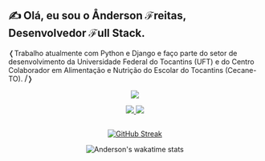 ## &#9997; Olá, eu sou o &#8491;nderson &#8497;reitas, Desenvolvedor &#8497;ull Stack.

&#x276C;Trabalho atualmente com Python e Django e faço parte do setor de desenvolvimento da Universidade Federal do Tocantins (UFT) e do Centro Colaborador em Alimentação e Nutrição do Escolar do Tocantins (Cecane-TO).
**⧸**&#x276D;
<p align="center">
  <a href="">
    <img src="https://skillicons.dev/icons?i=git,html,css,js,jquery,bootstrap,django,figma,kotlin,linux,mysql,postman,py,vscode" />
  </a>
</p>
<div align="center"> 
    <a href="mailto:freitas.dev@proton.me"  target="_blank">
      <img src="https://img.shields.io/badge/-Mail-%23333?style=for-the-badge&logo=gmail&logoColor=white">
    </a>
    <a href="https://www.linkedin.com/in/anderson-freitas-736419230/" target="_blank">
      <img src="https://img.shields.io/badge/-LinkedIn-%230077B5?style=for-the-badge&logo=linkedin&logoColor=white" target="_blank">
    </a>
</div>

##

<div align="center">
  
  <a href="https://freitas.codes">
      
  <!--![Anderson Freitas GitHub stats](https://github-readme-stats-ffpu2527p-freitasanderson.vercel.app/api?username=freitasanderson&show_icons=true&include_all_commits=True&bg_color=000021&theme=transparent&title_color=C3DD00&text_color=C3DD00)-->
  [![GitHub Streak](https://github-readme-streak-stats-two-drab.vercel.app?user=freitasanderson&theme=navy-gear&card_width=350&border_radius=5&locale=pt_BR&date_format=j%20M%5B%20Y%5D&border=D8ECF6)](https://git.io/streak-stats)
  </a>
</div> 
<div align="center">
 
  ![Anderson's wakatime stats](https://github-readme-stats.vercel.app/api/wakatime?username=freitasanderson&layout=compact&bg_color=000021&title_color=C3DD00&text_color=fff)
 
</div>    
  
  
<!-- <div align="center" ><br>
  <img align="center" alt="HTML" height="30" width="40" src="https://raw.githubusercontent.com/devicons/devicon/master/icons/html5/html5-original.svg">
  <img align="center" alt="CSS" height="30" width="40" src="https://raw.githubusercontent.com/devicons/devicon/master/icons/css3/css3-original.svg">
  <img align="center" alt="Python" height="30" width="40" src="https://raw.githubusercontent.com/devicons/devicon/master/icons/python/python-original.svg">
  <img align="center" alt="Django" height="30" width="40" src="https://raw.githubusercontent.com/devicons/devicon/1119b9f84c0290e0f0b38982099a2bd027a48bf1/icons/django/django-plain.svg">
  <img align="center" alt="Figma" height="30" width="40" src="https://github.com/devicons/devicon/blob/master/icons/figma/figma-original.svg">
  <img align="center" alt="GitHub" height="30" width="40" src="https://github.com/devicons/devicon/blob/master/icons/github/github-original-wordmark.svg">
  <img align="center" alt="Git" height="30" width="40" src="https://github.com/devicons/devicon/blob/master/icons/git/git-plain-wordmark.svg">
  <img align="center" alt="Git" height="30" width="40" src="https://github.com/devicons/devicon/blob/master/icons/photoshop/photoshop-plain.svg">
</div> -->
  
 



